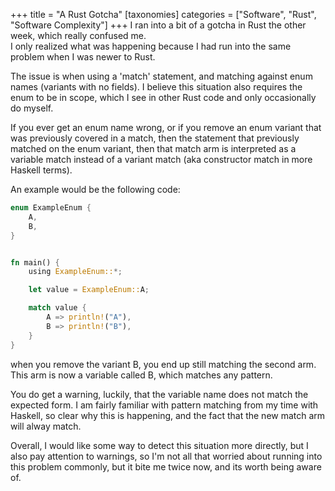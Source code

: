 +++
title = "A Rust Gotcha"
[taxonomies]
categories = ["Software", "Rust", "Software Complexity"]
+++
I ran into a bit of a gotcha in Rust the other week, which really confused me.  
I only realized what was happening because I had run into the same problem when I was newer to Rust.

The issue is when using a 'match' statement, and matching against enum names (variants with no fields).
I believe this situation also requires the enum to be in scope, which I see in other Rust code and only
occasionally do myself.


If you ever get an enum name wrong, or if you remove an enum variant that was previously covered in a match,
then the statement that previously matched on the enum variant, then that match arm is interpreted as a
variable match instead of a variant match (aka constructor match in more Haskell terms).


An example would be the following code:
```rust
enum ExampleEnum {
    A,
    B,
}


fn main() {
    using ExampleEnum::*;

    let value = ExampleEnum::A;

    match value {
        A => println!("A"),
        B => println!("B"),
    }
}
```

when you remove the variant B, you end up still matching the second arm. This arm is now a variable called B, which matches any pattern.

You do get a warning, luckily, that the variable name does not match the expected form.
I am fairly familiar with pattern matching from my time with Haskell, so clear why this is happening, and the fact that the new match arm will alway match.


Overall, I would like some way to detect this situation more directly, but I also pay attention to warnings,
so I'm not all that worried about running into this problem commonly, but it bite me twice now, and its worth being aware of.











